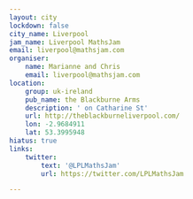 ```yaml
---
layout: city
lockdown: false
city_name: Liverpool
jam_name: Liverpool MathsJam
email: liverpool@mathsjam.com
organiser:
    name: Marianne and Chris
    email: liverpool@mathsjam.com
location:
    group: uk-ireland
    pub_name: the Blackburne Arms
    description: ' on Catharine St'
    url: http://theblackburneliverpool.com/
    lon: -2.9684911
    lat: 53.3995948
hiatus: true
links:
    twitter:
        text: '@LPLMathsJam'
        url: https://twitter.com/LPLMathsJam

---
```


